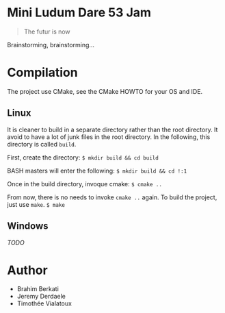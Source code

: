 # Mini Ludum Dare 53 Jam #

> The futur is now

Brainstorming, brainstorming...

# Compilation #

The project use CMake, see the CMake HOWTO for your OS and IDE.

## Linux ##

It is cleaner to build in a separate directory rather than the root directory.  It avoid to have a lot of junk files in the root directory.  In the following, this directory is called `build`.

First, create the directory:
`$ mkdir build && cd build`

BASH masters will enter the following:
`$ mkdir build && cd !:1`

Once in the build directory, invoque cmake:
`$ cmake ..`

From now, there is no needs to invoke `cmake ..` again.  To build the project, just use `make`.
`$ make`

## Windows ##

*TODO*

# Author #

* Brahim Berkati
* Jeremy Derdaele
* Timothée Vialatoux
